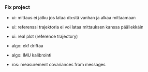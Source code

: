 ### Fix project 

* ui: mittaus ei jatku jos lataa db:stä vanhan ja alkaa mittaamaan
* ui: referenssi trajektoria ei voi lataa mittauksen kanssa päällekkäin
* ui: real plot (reference trajectory)

* algo: ekf driftaa
* algo: IMU kalibrointi

* ros: measurement covariances from messages
